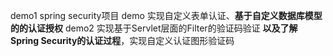 demo1 spring security项目 demo
      实现自定义表单认证、**基于自定义数据库模型的的认证授权**
demo2 实现基于Servlet层面的Filter的验证码验证
      **以及了解Spring Security的认证过程**，实现自定义认证图形验证码